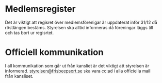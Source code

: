 # Medlemsregister

Det är viktigt att regisret över medlemsförenigar är uppdaterat inför 31/12 då röstlängen bestäms. 
Styrelsen ska alltid informeras då föreningar läggs till och tas bort ur regisrtet.


# Officiell kommunikation

I all kommunikation som går ut från kansliet är det viktigt att styrelsen är informerad. styrelsen@frisbeepsort.se ska vara cc:ad i alla
officiella mail från kansliset.
